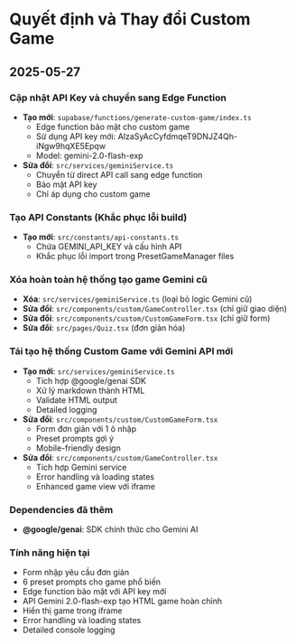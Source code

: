 
# Quyết định và Thay đổi Custom Game

## 2025-05-27

### Cập nhật API Key và chuyển sang Edge Function
- **Tạo mới**: `supabase/functions/generate-custom-game/index.ts`
  - Edge function bảo mật cho custom game
  - Sử dụng API key mới: AIzaSyAcCyfdmqeT9DNJZ4Qh-iNgw9hqXE5Epqw
  - Model: gemini-2.0-flash-exp
- **Sửa đổi**: `src/services/geminiService.ts`
  - Chuyển từ direct API call sang edge function
  - Bảo mật API key
  - Chỉ áp dụng cho custom game

### Tạo API Constants (Khắc phục lỗi build)
- **Tạo mới**: `src/constants/api-constants.ts`
  - Chứa GEMINI_API_KEY và cấu hình API
  - Khắc phục lỗi import trong PresetGameManager files

### Xóa hoàn toàn hệ thống tạo game Gemini cũ
- **Xóa**: `src/services/geminiService.ts` (loại bỏ logic Gemini cũ)
- **Sửa đổi**: `src/components/custom/GameController.tsx` (chỉ giữ giao diện)
- **Sửa đổi**: `src/components/custom/CustomGameForm.tsx` (chỉ giữ form)
- **Sửa đổi**: `src/pages/Quiz.tsx` (đơn giản hóa)

### Tái tạo hệ thống Custom Game với Gemini API mới
- **Tạo mới**: `src/services/geminiService.ts` 
  - Tích hợp @google/genai SDK
  - Xử lý markdown thành HTML
  - Validate HTML output
  - Detailed logging
- **Sửa đổi**: `src/components/custom/CustomGameForm.tsx`
  - Form đơn giản với 1 ô nhập
  - Preset prompts gợi ý
  - Mobile-friendly design
- **Sửa đổi**: `src/components/custom/GameController.tsx`
  - Tích hợp Gemini service
  - Error handling và loading states
  - Enhanced game view với iframe

### Dependencies đã thêm
- **@google/genai**: SDK chính thức cho Gemini AI

### Tính năng hiện tại
- Form nhập yêu cầu đơn giản
- 6 preset prompts cho game phổ biến
- Edge function bảo mật với API key mới
- API Gemini 2.0-flash-exp tạo HTML game hoàn chỉnh
- Hiển thị game trong iframe
- Error handling và loading states
- Detailed console logging
